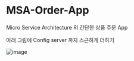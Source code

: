 # MSA-Order-App
Micro Service Architecture 의 간단한 상품 주문 App

아래 그림에 Config server 까지 스근하게 더하기

![image](https://github.com/user-attachments/assets/80e61ddb-174c-4d1c-91e1-9c3e3d8db215)

